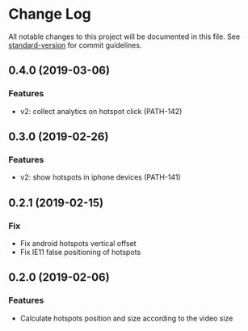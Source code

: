 # Change Log

All notable changes to this project will be documented in this file. See [standard-version](https://github.com/conventional-changelog/standard-version) for commit guidelines.

## 0.4.0 (2019-03-06)

### Features

* v2: collect analytics on hotspot click (PATH-142)

## 0.3.0 (2019-02-26)

### Features

* v2: show hotspots in iphone devices (PATH-141)


## 0.2.1 (2019-02-15)

### Fix

* Fix android hotspots vertical offset
* Fix IE11 false positioning of hotspots


## 0.2.0 (2019-02-06)

### Features

* Calculate hotspots position and size according to the video size
